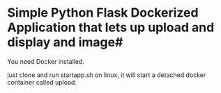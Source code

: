 # Simple Python Flask Dockerized Application that lets up upload and display and image#

You need Docker installed. 

just clone and run startapp.sh on linux, it will start a detached docker container called upload. 


